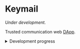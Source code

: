 # Keymail 

*Under development.*

Trusted communication web [DApp](https://ethereum.stackexchange.com/questions/383/what-is-a-dapp).

<details>
  <summary>Development progress</summary>

  ## Basic features
  - [x] Account registration
  - [x] Send messages.
  - [x] Receive messages.
  - [x] Multi-account.
  - [x] Session summary, show a slice of latest message.
  - [x] Unify username (length) to reduce spoofing. (*Allow same username*)
  - [x] Continue registration from record. (Allow user left the registration page when record saved)
    - [x] Show account registration records in register page
  - [x] Message sending
  - [ ] Delete session(s).
  - [ ] Upload new pre-keys
    - [x] Basic function
    - [ ] Config interval and number
    - [ ] Replace old pre-keys
  - [ ] Prompt for upload new pre-keys when pre-keys not enough.
  - [ ] Import/export account
  - [ ] Setting pages.

  ## Edge case handling
  - [x] Truncate username when over length.
  - [ ] Interrupt registration process when user switch Ethereum Account.
  - [ ] Including current enviroment (Cryptobox/IndexedDBStore) for messages decryptions. (But what if user change network?)

  ## Enhancements/features
  - [x] Ethereum network/account detect.
  - [x] Identicon
  - [x] Message sending from same browser
  - [ ] Use [Antd](https://ant.design) (UI framework)
  - [ ] Delete account
  - [ ] Delete (selected) message(s).
  - [ ] Cache loaded session messages. (Be careful for memory usage.) (*IndexedDB seems fast enough.*)
</details>

